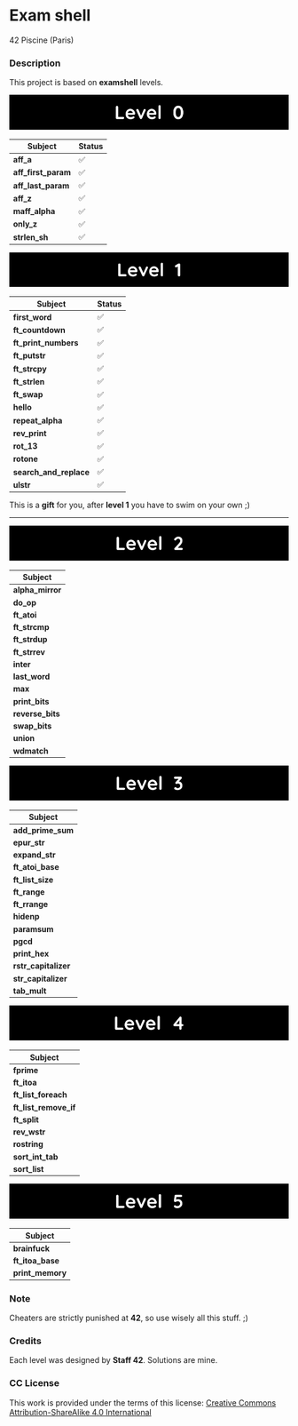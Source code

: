 # **Exam shell**

42 Piscine (Paris)

### **Description**

This project is based on **examshell** levels.

![Level 0](images/level_0.png)

| Subject             |        Status       |
|---------------------|---------------------|
| **aff_a**           | :white_check_mark:  |
| **aff_first_param** | :white_check_mark:  |
| **aff_last_param**  | :white_check_mark:  |
| **aff_z**           | :white_check_mark:  |
| **maff_alpha**      | :white_check_mark:  |
| **only_z**          | :white_check_mark:  |
| **strlen_sh**       | :white_check_mark:  |

![Level 1](images/level_1.png)

| Subject                |        Status       |
|------------------------|---------------------|
| **first_word**         | :white_check_mark:  |
| **ft_countdown**       | :white_check_mark:  |
| **ft_print_numbers**   | :white_check_mark:  |
| **ft_putstr**          | :white_check_mark:  |
| **ft_strcpy**          | :white_check_mark:  |
| **ft_strlen**          | :white_check_mark:  |
| **ft_swap**            | :white_check_mark:  |
| **hello**              | :white_check_mark:  |
| **repeat_alpha**       | :white_check_mark:  |
| **rev_print**          | :white_check_mark:  |
| **rot_13**             | :white_check_mark:  |
| **rotone**             | :white_check_mark:  |
| **search_and_replace** | :white_check_mark:  |
| **ulstr**              | :white_check_mark:  |

This is a **gift** for you, after **level 1** you have to swim on your own ;)

***

![Level 2](images/level_2.png)

| Subject            |
|--------------------|
| **alpha_mirror**   |
| **do_op**          |
| **ft_atoi**        |
| **ft_strcmp**      |
| **ft_strdup**      |
| **ft_strrev**      |
| **inter**          |
| **last_word**      |
| **max**            |
| **print_bits**     |
| **reverse_bits**   |
| **swap_bits**      |
| **union**          |
| **wdmatch**        |

![Level 3](images/level_3.png)

| Subject              |
|----------------------|
| **add_prime_sum**    |
| **epur_str**         |
| **expand_str**       |
| **ft_atoi_base**     |
| **ft_list_size**     |
| **ft_range**         |
| **ft_rrange**        |
| **hidenp**           |
| **paramsum**         |
| **pgcd**             |
| **print_hex**        |
| **rstr_capitalizer** |
| **str_capitalizer**  |
| **tab_mult**         |

![Level 4](images/level_4.png)

| Subject               |
|-----------------------|
| **fprime**            |
| **ft_itoa**           |
| **ft_list_foreach**   |
| **ft_list_remove_if** |
| **ft_split**          |
| **rev_wstr**          |
| **rostring**          |
| **sort_int_tab**      |
| **sort_list**         |

![Level 5](images/level_5.png)

| Subject            |
|--------------------|
| **brainfuck**      |
| **ft_itoa_base**   |
| **print_memory**   |

### **Note**

Cheaters are strictly punished at **42**, so use wisely all this stuff. ;)

### **Credits**

Each level was designed by **Staff 42**. Solutions are mine.

### **CC License**

This work is provided under the terms of this license: [Creative Commons Attribution-ShareAlike 4.0 International](https://creativecommons.org/licenses/by-sa/4.0/)
